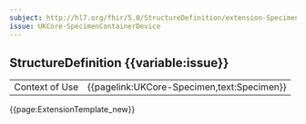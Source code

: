 ```yaml
---
subject: http://hl7.org/fhir/5.0/StructureDefinition/extension-Specimen.container.device
issue: UKCore-SpecimenContainerDevice
---
```

## StructureDefinition {{variable:issue}}

<table id="addToTranspose">
<tr><td>Context of Use</td>
<td>{{pagelink:UKCore-Specimen,text:Specimen}}</td>
</tr>
</table>

{{page:ExtensionTemplate_new}}
